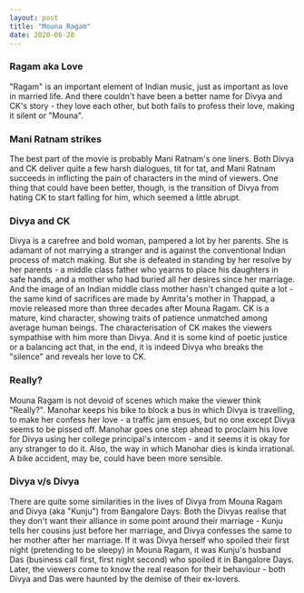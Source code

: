 ```yaml
---
layout: post
title: "Mouna Ragam"
date: 2020-06-28
---
```


### Ragam aka Love
"Ragam" is an important element of Indian music, just as important as love in married life. And there couldn't have 
been a better name for Divya and CK's story - they love each other, but both fails to profess their love, making it 
silent or "Mouna".

### Mani Ratnam strikes 
The best part of the movie is probably Mani Ratnam's one liners. Both Divya and CK deliver quite a few harsh dialogues, 
tit for tat, and Mani Ratnam succeeds in inflicting the pain of characters in the mind of viewers. One thing that could 
have been better, though, is the transition of Divya from hating CK to start falling for him, which seemed a little 
abrupt.

### Divya and CK
Divya is a carefree and bold woman, pampered a lot by her parents. She is adamant of not marrying a stranger and is 
against the conventional Indian process of match making. But she is defeated in standing by her resolve by her parents -
a middle class father who yearns to place his daughters in safe hands, and a mother who had buried all her desires 
since her marriage. And the image of an Indian middle class mother hasn't changed quite a lot - the same kind of 
sacrifices are made by Amrita's mother in Thappad, a movie released more than three decades after Mouna Ragam. 
CK is a mature, kind character, showing traits of patience unmatched among average human beings. The characterisation 
of CK makes the viewers sympathise with him more than Divya. And it is some kind of poetic justice or a balancing act 
that, in the end, it is indeed Divya who breaks the "silence" and reveals her love to CK.

### Really?
Mouna Ragam is not devoid of scenes which make the viewer think "Really?". Manohar keeps his bike to block a bus in 
which Divya is travelling, to make her confess her love - a traffic jam ensues, but no one except Divya seems to be 
pissed off. Manohar goes one step ahead to proclaim his love for Divya using her college principal's intercom - and it 
seems it is okay for any stranger to do it. Also, the way in which Manohar dies is kinda irrational. A bike accident, 
may be, could have been more sensible. 

### Divya v/s Divya
There are quite some similarities in the lives of Divya from Mouna Ragam and Divya (aka "Kunju") from Bangalore Days: 
Both the Divyas realise that they don't want their alliance in some point around their marriage - Kunju tells her 
cousins just before her marriage, and Divya confesses the same to her mother after her marriage. If it was Divya herself
who spoiled their first night (pretending to be sleepy) in Mouna Ragam, it was Kunju's husband Das (business call first,
first night second) who spoiled it in Bangalore Days. Later, the viewers come to know the real reason for their 
behaviour - both Divya and Das were haunted by the demise of their ex-lovers.